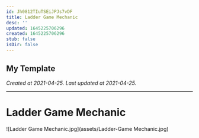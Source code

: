 ```yaml
---
id: Jh0812TIuTSEiJPJs7vDF
title: Ladder Game Mechanic
desc: ''
updated: 1645225706296
created: 1645225706296
stub: false
isDir: false
---
```

My Template
---

_Created at 2021-04-25._
_Last updated at 2021-04-25._




---

# Ladder Game Mechanic


![Ladder Game Mechanic.jpg](assets/Ladder-Game Mechanic.jpg)

